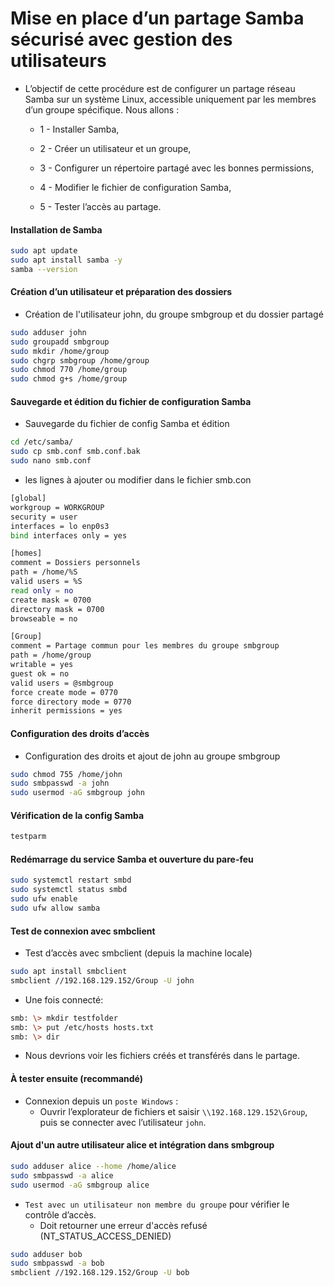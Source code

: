 # Mise en place d’un partage Samba sécurisé avec gestion des utilisateurs

- L’objectif de cette procédure est de configurer un partage réseau Samba sur un système Linux, accessible uniquement par les membres d’un groupe spécifique. Nous allons :

  - 1 - Installer Samba,

  - 2 - Créer un utilisateur et un groupe,

  - 3 - Configurer un répertoire partagé avec les bonnes permissions,

  - 4 - Modifier le fichier de configuration Samba,

  - 5 - Tester l’accès au partage.

#### Installation de Samba

```sh
sudo apt update
sudo apt install samba -y
samba --version
```

#### Création d’un utilisateur et préparation des dossiers

- Création de l'utilisateur john, du groupe smbgroup et du dossier partagé

```sh
sudo adduser john
sudo groupadd smbgroup
sudo mkdir /home/group
sudo chgrp smbgroup /home/group
sudo chmod 770 /home/group
sudo chmod g+s /home/group
```

#### Sauvegarde et édition du fichier de configuration Samba

- Sauvegarde du fichier de config Samba et édition

```sh
cd /etc/samba/
sudo cp smb.conf smb.conf.bak
sudo nano smb.conf
```

- les lignes à ajouter ou modifier dans le fichier smb.con

```sh
[global]
workgroup = WORKGROUP
security = user
interfaces = lo enp0s3
bind interfaces only = yes

[homes]
comment = Dossiers personnels
path = /home/%S
valid users = %S
read only = no
create mask = 0700
directory mask = 0700
browseable = no

[Group]
comment = Partage commun pour les membres du groupe smbgroup
path = /home/group
writable = yes
guest ok = no
valid users = @smbgroup
force create mode = 0770
force directory mode = 0770
inherit permissions = yes
```

#### Configuration des droits d’accès

- Configuration des droits et ajout de john au groupe smbgroup

```sh
sudo chmod 755 /home/john
sudo smbpasswd -a john
sudo usermod -aG smbgroup john
```

#### Vérification de la config Samba

```sh
testparm
```

#### Redémarrage du service Samba et ouverture du pare-feu

```sh
sudo systemctl restart smbd
sudo systemctl status smbd
sudo ufw enable
sudo ufw allow samba
```

#### Test de connexion avec smbclient

- Test d’accès avec smbclient (depuis la machine locale)

```sh
sudo apt install smbclient
smbclient //192.168.129.152/Group -U john
```

- Une fois connecté:

```sh
smb: \> mkdir testfolder
smb: \> put /etc/hosts hosts.txt
smb: \> dir
```

- Nous devrions voir les fichiers créés et transférés dans le partage.

#### À tester ensuite (recommandé)

- Connexion depuis un `poste Windows` :
  - Ouvrir l’explorateur de fichiers et saisir `\\192.168.129.152\Group`, puis se connecter avec l’utilisateur `john`.

#### Ajout d'un autre utilisateur alice et intégration dans smbgroup

```sh
sudo adduser alice --home /home/alice
sudo smbpasswd -a alice
sudo usermod -aG smbgroup alice
```

- `Test avec un utilisateur non membre du groupe` pour vérifier le contrôle d’accès.
  - Doit retourner une erreur d'accès refusé (NT_STATUS_ACCESS_DENIED)

```sh
sudo adduser bob
sudo smbpasswd -a bob
smbclient //192.168.129.152/Group -U bob
```
